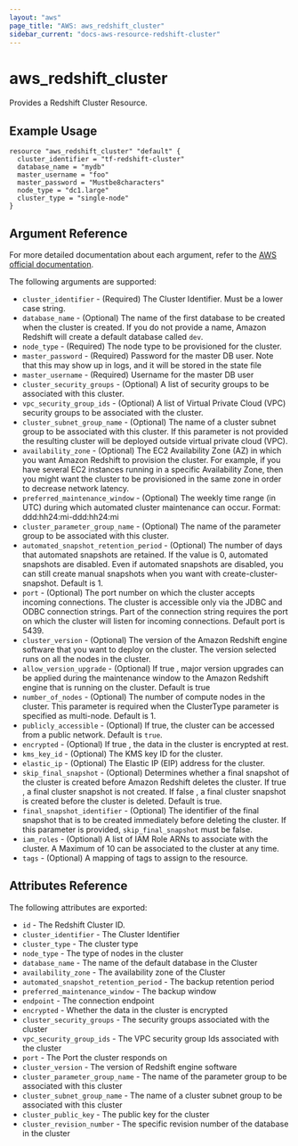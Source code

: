 ```yaml
---
layout: "aws"
page_title: "AWS: aws_redshift_cluster"
sidebar_current: "docs-aws-resource-redshift-cluster"
---
```


# aws\_redshift\_cluster

Provides a Redshift Cluster Resource.

## Example Usage

```
resource "aws_redshift_cluster" "default" {
  cluster_identifier = "tf-redshift-cluster"
  database_name = "mydb"
  master_username = "foo"
  master_password = "Mustbe8characters"
  node_type = "dc1.large"
  cluster_type = "single-node"
}
```

## Argument Reference

For more detailed documentation about each argument, refer to
the [AWS official documentation](http://docs.aws.amazon.com/cli/latest/reference/redshift/index.html#cli-aws-redshift).

The following arguments are supported:

* `cluster_identifier` - (Required) The Cluster Identifier. Must be a lower case
string.
* `database_name` - (Optional) The name of the first database to be created when the cluster is created.
 If you do not provide a name, Amazon Redshift will create a default database called `dev`.
* `node_type` - (Required) The node type to be provisioned for the cluster.
* `master_password` - (Required) Password for the master DB user. Note that this may
    show up in logs, and it will be stored in the state file
* `master_username` - (Required) Username for the master DB user
* `cluster_security_groups` - (Optional) A list of security groups to be associated with this cluster.
* `vpc_security_group_ids` - (Optional) A list of Virtual Private Cloud (VPC) security groups to be associated with the cluster.
* `cluster_subnet_group_name` - (Optional) The name of a cluster subnet group to be associated with this cluster. If this parameter is not provided the resulting cluster will be deployed outside virtual private cloud (VPC).
* `availability_zone` - (Optional) The EC2 Availability Zone (AZ) in which you want Amazon Redshift to provision the cluster. For example, if you have several EC2 instances running in a specific Availability Zone, then you might want the cluster to be provisioned in the same zone in order to decrease network latency.
* `preferred_maintenance_window` - (Optional) The weekly time range (in UTC) during which automated cluster maintenance can occur.
                                              Format: ddd:hh24:mi-ddd:hh24:mi
* `cluster_parameter_group_name` - (Optional) The name of the parameter group to be associated with this cluster.
* `automated_snapshot_retention_period` - (Optional) The number of days that automated snapshots are retained. If the value is 0, automated snapshots are disabled. Even if automated snapshots are disabled, you can still create manual snapshots when you want with create-cluster-snapshot. Default is 1.
* `port` - (Optional) The port number on which the cluster accepts incoming connections.
                      The cluster is accessible only via the JDBC and ODBC connection strings. Part of the connection string requires the port on which the cluster will listen for incoming connections. Default port is 5439.
* `cluster_version` - (Optional) The version of the Amazon Redshift engine software that you want to deploy on the cluster.
                                 The version selected runs on all the nodes in the cluster.
* `allow_version_upgrade` - (Optional) If true , major version upgrades can be applied during the maintenance window to the Amazon Redshift engine that is running on the cluster. Default is true
* `number_of_nodes` - (Optional) The number of compute nodes in the cluster. This parameter is required when the ClusterType parameter is specified as multi-node. Default is 1.
* `publicly_accessible` - (Optional) If true, the cluster can be accessed from a public network. Default is `true`.
* `encrypted` - (Optional) If true , the data in the cluster is encrypted at rest.
* `kms_key_id` - (Optional) The KMS key ID for the cluster.
* `elastic_ip` - (Optional) The Elastic IP (EIP) address for the cluster.
* `skip_final_snapshot` - (Optional) Determines whether a final snapshot of the cluster is created before Amazon Redshift deletes the cluster. If true , a final cluster snapshot is not created. If false , a final cluster snapshot is created before the cluster is deleted. Default is true.
* `final_snapshot_identifier` - (Optional) The identifier of the final snapshot that is to be created immediately before deleting the cluster. If this parameter is provided, `skip_final_snapshot` must be false.
* `iam_roles` - (Optional) A list of IAM Role ARNs to associate with the cluster. A Maximum of 10 can be associated to the cluster at any time.
* `tags` - (Optional) A mapping of tags to assign to the resource.


## Attributes Reference

The following attributes are exported:

* `id` - The Redshift Cluster ID.
* `cluster_identifier` - The Cluster Identifier
* `cluster_type` - The cluster type
* `node_type` - The type of nodes in the cluster
* `database_name` - The name of the default database in the Cluster
* `availability_zone` - The availability zone of the Cluster
* `automated_snapshot_retention_period` - The backup retention period
* `preferred_maintenance_window` - The backup window
* `endpoint` - The connection endpoint
* `encrypted` - Whether the data in the cluster is encrypted
* `cluster_security_groups` - The security groups associated with the cluster
* `vpc_security_group_ids` - The VPC security group Ids associated with the cluster
* `port` - The Port the cluster responds on
* `cluster_version` - The version of Redshift engine software
* `cluster_parameter_group_name` - The name of the parameter group to be associated with this cluster
* `cluster_subnet_group_name` - The name of a cluster subnet group to be associated with this cluster
* `cluster_public_key` - The public key for the cluster
* `cluster_revision_number` - The specific revision number of the database in the cluster

